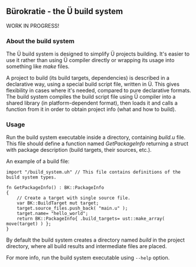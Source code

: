 ## Bürokratie - the Ü build system

WORK IN PROGRESS!


### About the build system

The Ü build system is designed to simplify Ü projects building.
It's easier to use it rather than using Ü compiler directly or wrapping its usage into something like _make_ files.

A project to build (its build targets, dependencies) is described in a declarative way, using a special build script file, written in Ü.
This gives flexibility in cases where it's needed, compared to pure declarative formats.
The build system compiles the build script file using Ü compiler into a shared library (in platform-dependent format), then loads it and calls a function from it in order to obtain project info (what and how to build).


### Usage

Run the build system executable inside a directory, containing _build.u_ file.
This file should define a function named _GetPackageInfo_ returning a struct with package description (build targets, their sources, etc.).

An example of a build file:
```
import "/build_system.uh" // This file contains definitions of the build system types.

fn GetPackageInfo() : BK::PackageInfo
{
	// Create a target with single source file.
	var BK::BuildTarget mut target;
	target.source_files.push_back( "main.u" );
	target.name= "hello_world";
	return BK::PackageInfo{ .build_targets= ust::make_array( move(target) ) };
}

```

By default the build system creates a directory named _build_ in the project directory, where all build results and intermediate files are placed.

For more info, run the build system executable using ``--help`` option.
